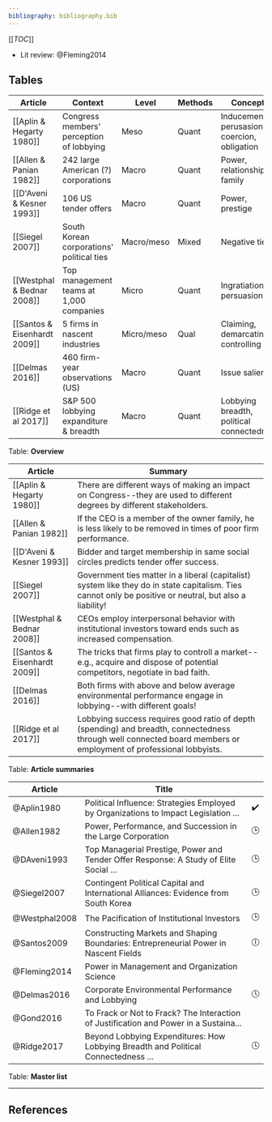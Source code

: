 ```yaml
---
bibliography: bibliography.bib
---
```


[[_TOC_]]

* Lit review: @Fleming2014

## Tables

Article                     | Context                                   | Level     | Methods   | Concepts
-----                       | ---------                                 | ---       | ---       | ---------
[[Aplin & Hegarty 1980]]    | Congress members' perception of lobbying  | Meso      | Quant     | Inducement, perusasion, coercion, obligation
[[Allen & Panian 1982]]     | 242 large American (?) corporations       | Macro     | Quant     | Power, relationships, family
[[D'Aveni & Kesner 1993]]   | 106 US tender offers                      | Macro     | Quant     | Power, prestige
[[Siegel 2007]]             | South Korean corporations' political ties | Macro/meso| Mixed     | Negative ties
[[Westphal & Bednar 2008]]  | Top management teams at 1,000 companies   | Micro     | Quant     | Ingratiation, persuasion
[[Santos & Eisenhardt 2009]]| 5 firms in nascent industries             | Micro/meso| Qual      | Claiming, demarcating, controlling
[[Delmas 2016]]             | 460 firm-year observations (US)           | Macro     | Quant     | Issue salience
[[Ridge et al 2017]]        | S&P 500 lobbying expanditure & breadth    | Macro     | Quant     | Lobbying breadth, political connectedness
Table: **Overview**

Article                     | Summary
---                         | ------------
[[Aplin & Hegarty 1980]]    | There are different ways of making an impact on Congress--they are used to different degrees by different stakeholders.
[[Allen & Panian 1982]]     | If the CEO is a member of the owner family, he is less likely to be removed in times of poor firm performance.
[[D'Aveni & Kesner 1993]]   | Bidder and target membership in same social circles predicts tender offer success.
[[Siegel 2007]]             | Government ties matter in a liberal (capitalist) system like they do in state capitalism. Ties cannot only be positive or neutral, but also a liability!
[[Westphal & Bednar 2008]]  | CEOs employ interpersonal behavior with institutional investors toward ends such as increased compensation.
[[Santos & Eisenhardt 2009]]| The tricks that firms play to controll a market--e.g., acquire and dispose of potential competitors, negotiate in bad faith.
[[Delmas 2016]]             | Both firms with above and below average environmental performance engage in lobbying--with different goals!
[[Ridge et al 2017]]        | Lobbying success requires good ratio of depth (spending) and breadth, connectedness through well connected board members or employment of professional lobbyists.
Table: **Article summaries**

Article         | Title                                                                                 | </br>
--------------  | -----------------------------                                                         | :-:
@Aplin1980      | Political Influence: Strategies Employed by Organizations to Impact Legislation ...   | :heavy_check_mark:
@Allen1982      | Power, Performance, and Succession in the Large Corporation                           | :clock3:
@DAveni1993     | Top Managerial Prestige, Power and Tender Offer Response: A Study of Elite Social ... | :clock3:
@Siegel2007     | Contingent Political Capital and International Alliances: Evidence from South Korea   | :clock3:
@Westphal2008   | The Pacification of Institutional Investors                                           | :clock3:
@Santos2009     | Constructing Markets and Shaping Boundaries: Entrepreneurial Power in Nascent Fields  | :clock6:
@Fleming2014    | Power in Management and Organization Science                                          | 
@Delmas2016     | Corporate Environmental Performance and Lobbying                                      | :clock4:
@Gond2016       | To Frack or Not to Frack? The Interaction of Justification and Power in a Sustaina... | 
@Ridge2017      | Beyond Lobbying Expenditures: How Lobbying Breadth and Political Connectedness ...    | :clock4:
Table: **Master list**

---

## References